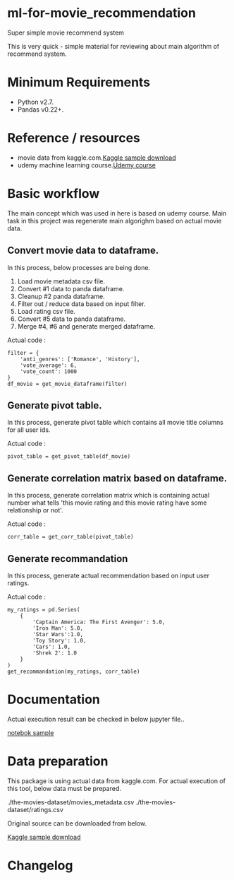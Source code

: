 # ml-for-movie_recommendation
Super simple movie recommend system

This is very quick - simple material for reviewing about main algorithm of recommend system.

# Minimum Requirements

* Python v2.7.
* Pandas v0.22+.

# Reference / resources

* movie data from kaggle.com.[Kaggle sample download](https://www.kaggle.com/rounakbanik/the-movies-dataset)
* udemy machine learning course.[Udemy course](https://www.udemy.com/data-science-and-machine-learning-with-python-hands-on)

# Basic workflow

The main concept which was used in here is based on udemy course.
Main task in this project was regenerate main algorighm based on actual movie data.

## Convert movie data to dataframe.

In this process, below processes are being done.
 
1. Load movie metadata csv file.
2. Convert #1 data to panda dataframe.
3. Cleanup #2 panda dataframe.
4. Filter out / reduce data based on input filter.
5. Load rating csv file.
6. Convert #5 data to panda dataframe.
7. Merge #4, #6 and generate merged dataframe.

Actual code :

    filter = {
        'anti_genres': ['Romance', 'History'],
        'vote_average': 6,
        'vote_count': 1000
    }
    df_movie = get_movie_dataframe(filter)

## Generate pivot table.

In this process, generate pivot table which contains all movie title columns for all user ids.
 
Actual code :

    pivot_table = get_pivot_table(df_movie)

## Generate correlation matrix based on dataframe.

In this process, generate correlation matrix which is containing actual number what tells 'this movie rating and this movie rating have some relationship or not'.

Actual code :

    corr_table = get_corr_table(pivot_table)

## Generate recommandation

In this process, generate actual recommendation based on input user ratings.

Actual code :

    my_ratings = pd.Series(
        {
            'Captain America: The First Avenger': 5.0, 
            'Iron Man': 5.0, 
            'Star Wars':1.0, 
            'Toy Story': 1.0, 
            'Cars': 1.0, 
            'Shrek 2': 1.0
        }
    )
    get_recommandation(my_ratings, corr_table)

# Documentation

Actual execution result can be checked in below jupyter file..

[notebok sample](/recommandation.ipynb)

# Data preparation

This package is using actual data from kaggle.com.
For actual execution of this tool, below data must be prepared.

./the-movies-dataset/movies_metadata.csv
./the-movies-dataset/ratings.csv

Original source can be downloaded from below.

[Kaggle sample download](https://www.kaggle.com/rounakbanik/the-movies-dataset)

# Changelog
